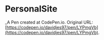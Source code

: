 # PersonalSite
 _A Pen created at CodePen.io. Original URL: [https://codepen.io/davidjes97/pen/LYPmgVb](https://codepen.io/davidjes97/pen/LYPmgVb).

 